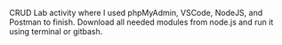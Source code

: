 CRUD Lab activity where I used phpMyAdmin, VSCode, NodeJS, and Postman to finish. Download all needed modules from node.js and run it using terminal or gitbash.
